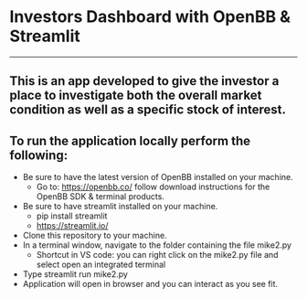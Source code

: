 # Investors Dashboard with OpenBB & Streamlit
***
## This is an app developed to give the investor a place to investigate both the overall market condition as well as a specific stock of interest.
## To run the application locally perform the following:
* Be sure to have the latest version of OpenBB installed on your machine.  
    * Go to: https://openbb.co/ follow download instructions for the OpenBB SDK & terminal products.
* Be sure to have streamlit installed on your machine.
    * pip install streamlit
    * https://streamlit.io/
* Clone this repository to your machine.
* In a terminal window, navigate to the folder containing the file mike2.py
    * Shortcut in VS code:  you can right click on the mike2.py file and select open an integrated terminal
* Type streamlit run mike2.py
* Application will open in browser and you can interact as you see fit.